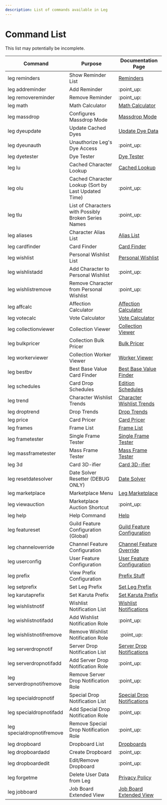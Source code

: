 ```yaml
---
description: List of commands available in Leg
---
```


# Command List

This list may potentially be incomplete.

| Command                    | Purpose                                              | Documentation Page                                                                                    |
| -------------------------- | ---------------------------------------------------- | ----------------------------------------------------------------------------------------------------- |
| leg reminders              | Show Reminder List                                   | [Reminders](../useful-utilities/reminders.md)                                                         |
| leg addreminder            | Add Reminder                                         | ​:point\_up:                                                                                          |
| leg removereminder         | Remove Reminder                                      | ​:point\_up:                                                                                          |
| leg math                   | Math Calculator                                      | [Math Calculator](../useful-utilities/math-calculator.md)                                             |
| leg massdrop               | Configures Massdrop Mode                             | [Massdrop Mode](../karuta-utilities/drop-analysis/massdrop-mode.md)                                   |
| leg dyeupdate              | Update Cached Dyes                                   | [Update Dye Data](../karuta-utilities/dye-utilities/update-dye-data.md)                               |
| leg dyeunauth              | Unauthorize Leg's Dye Access                         | :point\_up:                                                                                           |
| leg dyetester              | Dye Tester                                           | [Dye Tester](../karuta-utilities/dye-utilities/dye-tester.md)                                         |
| leg lu                     | Cached Character Lookup                              | [Cached Lookup](../karuta-utilities/character-tools/cached-lookup.md)                                 |
| leg olu                    | Cached Character Lookup (Sort by Last Updated Time)  | :point\_up:                                                                                           |
| leg tlu                    | List of Characters with Possibly Broken Series Names | :point\_up:                                                                                           |
| leg aliases                | Character Alias List                                 | [Alias List](../karuta-utilities/character-tools/alias-list.md)                                       |
| leg cardfinder             | Card Finder                                          | [Card Finder](../karuta-utilities/character-tools/card-finder.md)                                     |
| leg wishlist               | Personal Wishlist List                               | [Personal Wishlist](../karuta-utilities/character-tools/personal-wishlist.md)                         |
| leg wishlistadd            | Add Character to Personal Wishlist                   | :point\_up:                                                                                           |
| leg wishlistremove         | Remove Character from Personal Wishlist              | :point\_up:                                                                                           |
| leg affcalc                | Affection Calculator                                 | [Affection Calculator](../karuta-utilities/character-tools/affection-calculator-wip.md)               |
| leg votecalc               | Vote Calculator                                      | [Vote Calculator](../karuta-utilities/user-utilities/vote-calculator.md)                              |
| leg collectionviewer       | Collection Viewer                                    | [Collection Viewer](../karuta-utilities/card-collection-utilities/collection-viewer.md)               |
| leg bulkpricer             | Collection Bulk Pricer                               | [Bulk Pricer](../karuta-utilities/card-collection-utilities/bulk-pricer.md)                           |
| leg workerviewer           | Collection Worker Viewer                             | [Worker Viewer](../karuta-utilities/card-collection-utilities/worker-viewer.md)                       |
| leg bestbv                 | Best Base Value Card Finder                          | [Best Base Value Finder](../karuta-utilities/statistics-and-data/best-base-value-finder.md)           |
| leg schedules              | Card Drop Schedules                                  | [Edition Schedules](../karuta-utilities/statistics-and-data/edition-schedules.md)                     |
| leg trend                  | Character Wishlist Trends                            | [Character Wishlist Trends](../karuta-utilities/statistics-and-data/character-wishlist-trends.md)     |
| leg droptrend              | Drop Trends                                          | [Drop Trends](../karuta-utilities/statistics-and-data/drop-trends.md)                                 |
| leg price                  | Card Pricer                                          | [Card Pricer](../karuta-utilities/card-utilities/card-pricer.md)                                      |
| leg frames                 | Frame List                                           | [Frame List](../karuta-utilities/card-utilities/frame-tester/frame-list.md)                           |
| leg frametester            | Single Frame Tester                                  | [Single Frame Tester](../karuta-utilities/card-utilities/frame-tester/single-frame-tester.md)         |
| leg massframetester        | Mass Frame Tester                                    | [Mass Frame Tester](../karuta-utilities/card-utilities/frame-tester/mass-frame-tester.md)             |
| leg 3d                     | Card 3D-ifier                                        | [Card 3D-ifier](../karuta-utilities/card-utilities/card-3d-ifier.md)                                  |
| leg resetdatesolver        | Date Solver Resetter (DEBUG ONLY)                    | [Date Solver](../karuta-utilities/date-solver.md)                                                     |
| leg marketplace            | Marketplace Menu                                     | [Leg Marketplace](../karuta-services/leg-marketplace.md)                                              |
| leg viewauction            | Marketplace Auction Shortcut                         | :point\_up:                                                                                           |
| leg help                   | Help Command                                         | [Help](../bot-management/help.md)                                                                     |
| leg featureset             | Guild Feature Configuration (Global)                 | [Guild Feature Configuration](../bot-management/guild-feature-configuration/)                         |
| leg channeloverride        | Channel Feature Configuration                        | [Channel Feature Override](../bot-management/guild-feature-configuration/channel-feature-override.md) |
| leg userconfig             | User Feature Configuration                           | [User Feature Configuration](../bot-management/user-feature-configuration/)                           |
| leg prefix                 | View Prefix Configuration                            | [Prefix Stuff](../admin-management/prefix-stuff/)                                                     |
| leg setprefix              | Set Leg Prefix                                       | [Set Leg Prefix](../admin-management/prefix-stuff/set-leg-prefix.md)                                  |
| leg karutaprefix           | Set Karuta Prefix                                    | [Set Karuta Prefix](../admin-management/prefix-stuff/set-karuta-prefix.md)                            |
| leg wishlistnotif          | Wishlist Notification List                           | [Wishlist Notifications](../admin-management/drop-notifications/wishlist-notifications.md)            |
| leg wishlistnotifadd       | Add Wishlist Notification Role                       | :point\_up:                                                                                           |
| leg wishlistnotifremove    | Remove Wishlist Notification Role                    | ​​ :point\_up:                                                                                        |
| leg serverdropnotif        | Server Drop Notification List                        | [Server Drop Notifications](../admin-management/drop-notifications/server-drop-notifications.md)      |
| leg serverdropnotifadd     | Add Server Drop Notification Role                    | :point\_up:                                                                                           |
| leg serverdropnotifremove  | Remove Server Drop Notification Role                 | :point\_up:                                                                                           |
| leg specialdropnotif       | Special Drop Notification List                       | [Special Drop Notifications](../admin-management/drop-notifications/special-drop-notifications.md)    |
| leg specialdropnotifadd    | Add Special Drop Notification Role                   | :point\_up:                                                                                           |
| leg specialdropnotifremove | Remove Special Drop Notification Role                | :point\_up:                                                                                           |
| leg dropboard              | Dropboard List                                       | [Dropboards](../admin-management/dropboards.md)                                                       |
| leg dropboardadd           | Create Dropboard                                     | :point\_up:                                                                                           |
| leg dropboardedit          | Edit/Remove Dropboard                                | :point\_up:                                                                                           |
| leg forgetme               | Delete User Data from Leg                            | [Privacy Policy](privacy-policy.md)                                                                   |
| leg jobboard               | Job Board Extended View                              | [Job Board Extended View](../karuta-utilities/user-utilities/job-board-extended-view.md)              |
